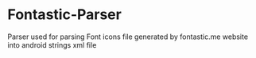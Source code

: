 # Fontastic-Parser
Parser used for parsing Font icons file generated by fontastic.me website into android strings xml file
